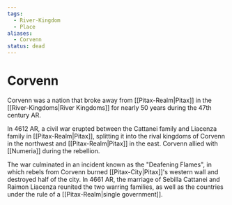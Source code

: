 ```yaml
---
tags:
  - River-Kingdom
  - Place
aliases:
  - Corvenn
status: dead
---
```

# Corvenn
Corvenn was a nation that broke away from [[Pitax-Realm|Pitax]] in the [[River-Kingdoms|River Kingdoms]] for nearly 50 years during the 47th century AR.

In 4612 AR, a civil war erupted between the Cattanei family and Liacenza family in [[Pitax-Realm|Pitax]], splitting it into the rival kingdoms of Corvenn in the northwest and [[Pitax-Realm|Pitax]] in the east. Corvenn allied with [[Numeria]] during the rebellion.

The war culminated in an incident known as the "Deafening Flames", in which rebels from Corvenn burned [[Pitax-City|Pitax]]'s western wall and destroyed half of the city. In 4661 AR, the marriage of Sebilla Cattanei and Raimon Liacenza reunited the two warring families, as well as the countries under the rule of a [[Pitax-Realm|single government]].